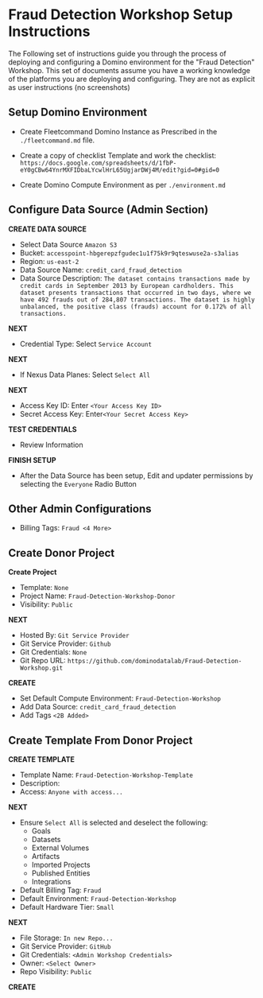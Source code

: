 # Fraud Detection Workshop Setup Instructions
The Following set of instructions guide you through the process of deploying and configuring a Domino environment for the "Fraud Detection" Workshop.  This set of documents assume you have a working knowledge of the platforms you are deploying and configuring.  They are not as explicit as user instructions (no screenshots)

## Setup Domino Environment
- Create Fleetcommand Domino Instance as Prescribed in the `./fleetcommand.md` file.
  
- Create a copy of checklist Template and work the checklist: `https://docs.google.com/spreadsheets/d/1fbP-eY0gCBw64YnrMXFIDbaLYcwlHrL65UgjarDWj4M/edit?gid=0#gid=0`
  
- Create Domino Compute Environment as per `./environment.md`

## Configure Data Source (Admin Section)

**CREATE DATA SOURCE**

- Select Data Source `Amazon S3`
- Bucket: `accesspoint-hbgerepzfgudec1u1f75k9r9qteswuse2a-s3alias`
- Region: `us-east-2`
- Data Source Name: `credit_card_fraud_detection`
- Data Source Description: `The dataset contains transactions made by credit cards in September 2013 by European cardholders. This dataset presents transactions that occurred in two days, where we have 492 frauds out of 284,807 transactions. The dataset is highly unbalanced, the positive class (frauds) account for 0.172% of all transactions.`

**NEXT**

- Credential Type: Select `Service Account`

**NEXT**

- If Nexus Data Planes: Select `Select All`

**NEXT**

- Access Key ID: Enter `<Your Access Key ID>`
- Secret Access Key: Enter`<Your Secret Access Key>`

**TEST CREDENTIALS**

- Review Information 

**FINISH SETUP**

- After the Data Source has been setup, Edit and updater permissions by selecting the `Everyone` Radio Button

## Other Admin Configurations

- Billing Tags: `Fraud <4 More>`


## Create Donor Project

**Create Project**

- Template: `None`
- Project Name: `Fraud-Detection-Workshop-Donor`
- Visibility: `Public`

**NEXT**

- Hosted By: `Git Service Provider`
- Git Service Provider: `Github`
- Git Credentials: `None`
- Git Repo URL: `https://github.com/dominodatalab/Fraud-Detection-Workshop.git`

**CREATE**

- Set Default Compute Environment: `Fraud-Detection-Workshop`
- Add Data Source: `credit_card_fraud_detection`
- Add Tags `<2B Added>`

## Create Template From Donor Project

**CREATE TEMPLATE**

- Template Name: `Fraud-Detection-Workshop-Template`
- Description:
- Access: `Anyone with access...`

**NEXT**

- Ensure `Select All` is selected and deselect the following:
  - Goals
  - Datasets
  - External Volumes
  - Artifacts
  - Imported Projects
  - Published Entities
  - Integrations
- Default Billing Tag: `Fraud`
- Default Environment: `Fraud-Detection-Workshop`
- Default Hardware Tier: `Small`

**NEXT**

- File Storage: `In new Repo...`
- Git Service Provider: `GitHub`
- Git Credentials: `<Admin Workshop Credentials>`
- Owner: `<Select Owner>`
- Repo Visibility: `Public`

**CREATE**







